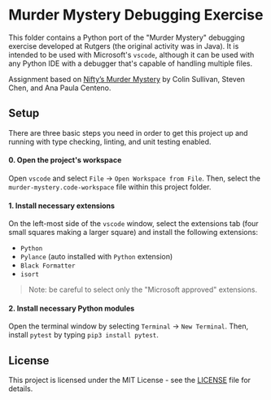 # Murder Mystery Debugging Exercise

This folder contains a Python port of the "Murder Mystery" debugging exercise
developed at Rutgers (the original activity was in Java). It is intended to be
used with Microsoft's `vscode`, although it can be used with any Python IDE with
a debugger that's capable of handling multiple files.

Assignment based on [Nifty’s Murder Mystery](http://nifty.stanford.edu/) by
Colin Sullivan, Steven Chen, and Ana Paula Centeno.

## Setup

There are three basic steps you need in order to get this project up and
running with type checking, linting, and unit testing enabled.

#### 0. Open the project's workspace

Open `vscode` and select `File` -> `Open Workspace from File`. Then, select the
`murder-mystery.code-workspace` file within this project folder.

#### 1. Install necessary extensions

On the left-most side of the `vscode` window, select the extensions tab (four
small squares making a larger square) and install the following extensions:

- `Python`
- `Pylance` (auto installed with `Python` extension)
- `Black Formatter`
- `isort`

> Note: be careful to select only the "Microsoft approved" extensions.

#### 2. Install necessary Python modules

Open the terminal window by selecting `Terminal` -> `New Terminal`. Then,
install `pytest` by typing `pip3 install pytest`.

## License

This project is licensed under the MIT License - see the [LICENSE](LICENSE) file
for details.
